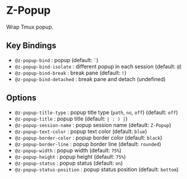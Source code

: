 # Z-Popup

Wrap Tmux popup.

## Key Bindings

- `@z-popup-bind` : popup (default: `` ` ``)
- `@z-popup-bind-isolate` : different popup in each session (default: `@`)
- `@z-popup-bind-break` : break pane (default: `!`)
- `@z-popup-bind-detached` : break pane and detach (undefined)

## Options

- `@z-popup-title-type` : popup title type (`path`, `no`, `off`) (default: `off`)
- `@z-popup-title` : popup title (default: `| : ) |`)
- `@z-popup-session-name` : popup session name (default: `Z-Popup`)
- `@z-popup-text-color` : popup text color (default: `blue`)
- `@z-popup-border-color` : popup border color (default: `black`)
- `@z-popup-border-line` : popup border line (default: `rounded`)
- `@z-popup-width` : popup width (default: `75%`)
- `@z-popup-height` : popup height (default: `75%`)
- `@z-popup-status` : popup status (default: `on`)
- `@z-popup-status-position` : popup status position (default: `bottom`)
